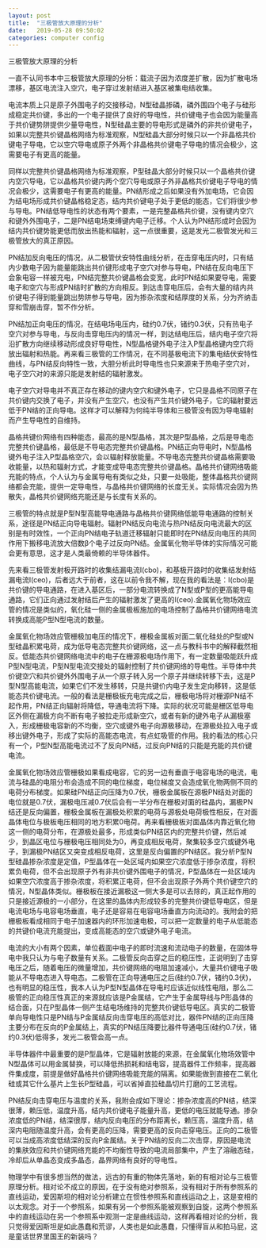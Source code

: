 ```yaml
---
layout: post
title:  "三极管放大原理的分析"
date:   2019-05-28 09:50:02
categories: computer config
---
```

三极管放大原理的分析

一直不认同书本中三极管放大原理的分析：载流子因为浓度差扩散，因为扩散电场漂移，基区电流注入空穴，电子穿过发射结进入基区被集电结收集。

电流本质上只是原子外围电子的交接移动，N型硅晶掺磷，磷外围四个电子与硅形成稳定共价键，多出的一个电子提供了良好的导电性，共价键电子也会因为能量高于共价键势阱提供少量导电性，N型硅晶主要的导电形式是磷外的非共价键电子，如果以完整共价键晶格网络为标准观察，N型硅晶大部分时候只以一个非晶格共价键电子导电，它以空穴导电或原子外两个非晶格共价键电子导电的情况会极少，这需要电子有更高的能量。

同样以完整共价键晶格网络为标准观察，P型硅晶大部分时候只以一个晶格共价键内空穴导电，它以晶格共价键内两个空穴导电或原子外非晶格共价键电子导电的情况会极少，这需要电子有更高的能量。PN结形成之后如果没有外加电场，它会因为结电场形成共价键晶格稳定态，结内共价键电子处于更低的能态，它们将很少参与导电。PN结低导电性的状态有两个要素，一是完整晶格共价键，没有键内空穴和键外外围电子，二是PN结电场束缚键内电子迁移。个人认为PN结形成时会因为结内共价键势能更低而放出热能和辐射，这一点很重要，这是发光二极管发光和三极管放大的真正原因。

PN结加反向电压的情况，从二极管伏安特性曲线分析，在击穿电压内时，只有结内少数电子因为能量能跳出共价键形成电子空穴对参与导电，PN结在反向电压下会象电容一样被充电，PN结完整共价键晶格会变宽，此时PN结如果要导电，需要电子和空穴与形成PN结时扩散的方向相反。到达击穿电压后，会有大量的结内共价键电子得到能量跳出势阱参与导电，因为掺杂浓度和结厚度的关系，分为齐纳击穿和雪崩击穿，暂不作分析。

PN结加正向电压的情况，在结电场电压内，硅约0.7伏，锗约0.3伏，只有热电子空穴对参与导电，与反向击穿电压内的情况一样，到达结电压后，结内电子空穴将沿扩散方向继续移动形成良好导电性，N型晶格键外电子注入P型晶格键内空穴将放出辐射和热能。再来看三极管的工作情况，在不同基极电流下的集电结伏安特性曲线，与PN结反向特性一致，大胆分析此时导电性也只来源来于热电子空穴对，电子空穴对的来源只能是发射结的辐射激发。

电子空穴对导电并不真正存在移动的键内空穴和键外电子，它只是晶格不同原子在共价键内交换了电子，并没有产生空穴，也没有产生共价键外电子，它的辐射要远低于PN结的正向导电。这样才可以解释为何纯半导体和三极管没有因为导电辐射而产生导电性的自维持。

晶格共键价网络有四种能态，最高的是N型晶格，其次是P型晶格，之后是导电态完整共价键晶格，最低是不导电态完整共价键晶格。PN结正向导电时，N型晶格键外电子注入P型晶格空穴，会以辐射释放能量。不导电态完整共价键晶格需要吸收能量，以热和辐射方式，才能变成导电态完整共价键晶格。晶格共价键网络吸能充能的特点，个人认为与金属导电有类似之处，只要一处吸能，整体晶格共价键网络都会充能，提供一定导电性，与晶格共价键网络的长度无关。实际情况会因为热散失，晶格共价键网络充能还是与长度有关系的。

三极管的特点就是P型N型高能导电通路与晶格共价键网络低能导电通路的控制关系，途径是PN结正向导电辐射。辐射PN结反向电流与热PN结反向电流最大的区别是有时效性，一个正向PN结电子轨道迁移辐射只能即时在PN结反向电压的共同作用下搬移电流放大倍数β个电子过反向PN结。金属氧化物半导体的实际情况可能会更有意思，这才是人类最倚赖的半导体器件。

先来看三极管发射极开路时的收集结漏电流I(cbo)，和基极开路时的收集结发射结漏电流I(ceo)，后者远大于前者，这在以前令我不解，现在我的看法是：I(cbo)是共价键的导电通路，在进入基区后，一部分电流转换成了N型或P型的更高能导电通路，它们正向通过发射结后产生的辐射激发了更高的I(ceo).金属氧化物场效应管的情况是类似的，氧化硅一侧的金属极板施加的电场控制了晶格共价键网络电流转换成高能P型N型电流的数量。

金属氧化物场效应管栅极加电压的情况下，栅极金属板对面二氧化硅处的P型或N型硅晶积累电荷，成为低导电态完整共价键网络，这一点与教科书中的解释截然相反。低能态共价键网络电流中的电子在栅源极电场作用下，有一定数量吸能跃升成P型N型电流，P型N型电流交接处的辐射控制了共价键网络的导电性。半导体中共价键空穴和共价键外外围电子从一个原子转入另一个原子并继续转移下去，这是P型N型高能电流，如果它们不发生移转，只是共键价内电子发生定向移转，这是低能态共价键电流。一般的看法是栅极板充电完成之后，栅极电场将对栅源PN结不起作用，PN结正向辐射将降低，导通电流将下降。实际的状况可能是栅区低导电区外侧在漏极方向不断有电子被拉走形成新空穴，或者有新的键外电子从漏极塞入，形成栅极电容新的不均衡，空穴或键外电子向源极移动，在源极处拉入电子或移出键外电子，形成了实际的高能态电流，有点虹吸管的作用。我的看法的核心只有一个，P型N型高能电流过不了反向PN结，过反向PN结的只能是充能的共价键电流。

金属氧化物场效应管栅极如果看成电容，它的另一边有垂直于电容电场的电流，电流与硅晶的电阻分布会造成不同的电位梯度，电位梯度又会造成氧化物两侧不同的电荷分布梯度。如果硅PN结正向压降为0.7伏，栅极金属板在源极PN结处对面的电位就是0.7伏，漏极电压减0.7伏后会有一半分布在栅极对面的硅晶内，漏极PN结还是反向偏置，栅极金属板在漏极处积累的电荷与源极处电荷极性相反，在对面晶体电位与极板电压相同的地方积累0电荷。再来看栅极板对面晶体内靠近氧化物这一侧的电荷分布，在源极处最多，形成类似PN结区内的完整共价键，然后减少，到晶区电位与栅极电压相同处为0，再变成相反电荷，聚集较多空穴或键外电子，到漏极PN结区又突变成相反电荷，这里是反向偏置的PN结区。我分析P型N型硅晶掺杂浓度是定值，P型晶体在一处区域内如果空穴浓度低于掺杂浓度，将积累负电荷，但不会出现原子外有非共价键外围电子的情况，P型晶体在一处区域内如果空穴浓度高于掺杂浓度，将积累正电荷，但不会出现原子外两个共价键空穴的情况，N型晶体类似。栅极板在接近漏极这一侧大多是可以去除的，真正起作用的只是接近源极的一小部分，在这里的晶体内形成较多的完整共价键低导电区，但是电流电场与电容电场垂直，电子还是容易在电容电场垂直方向流动的。我附会的把栅极板看成相同于电子加速器内的环形加速电极，可以把一定数量的电子从低能态的共键价电流充能提出，变成高能态的空穴或键外电子电流。

电流的大小有两个因素，单位截面中电子的即时流速和流动电子的数量，在固体导电中我只认为与电子数量有关系。二极管反向击穿之后的稳压性，正说明到了击穿电压之后，随着电压的微量增加，共价键网络的电阻加速减小，大量共价键电子吸能从不导电态进入导电态。二极管在正向导通电压之后(硅约0.7伏，锗约0.3伏)，也有明显的稳压性，我本人认为P型N型晶体在导电时应该近似线性电阻，那么二极管的正向稳压性真正的来源就应该是P金属结，它产生于金属导线与P形晶体的结合面，只在P型晶体一侧产生结电场维持的完整共价键低导电区。真实的二极管单向导电性只是PN结与P金属结反向击穿电压的高低对比，器件PN结的正向压降主要分布在反向的P金属结上，真实的PN结压降要比器件导通电压(硅约0.7伏，锗约0.3伏)低得多，发光二极管会高一点。

半导体器件中最重要的是P型晶体，它是辐射放能的来源，在金属氧化物场效管中N型晶体可以用金属替换，可以降低热损耗和结电容，提高器件工作频率，提高器件集成度，前提是做好晶格共价键网络吸能充能的隔离。如果能做到直接在二氧化硅或其它什么基片上生长P型硅晶，可以省掉直拉硅晶切片打磨的工艺流程。

PN结反向击穿电压与温度的关系，我附会成如下理论：掺杂浓度高的PN结，结深很薄，赖压低，温度升高，结内共价键电子能量升高，更低的电压就能导通。掺杂浓度低的PN结，结深很厚，结内反向电压的分布距离长，赖压高，温度升高，结深内电阻随温度升高，会有更高的压降，需要更高的反向击穿电压。正向的二极管可以当成高浓度低结深的反向P金属结。关于PN结的反向二次击穿，原因是电流的集肤效应和共价键网络充能的不均衡性导致的电流局部集中，产生了溶融态硅，冷却后从单晶态变成多晶态，晶界网络有良好的导电性。

物理学中有很多想当然的做法，远古的有重的物体先落地，新的有相对论与三极管原理分析。相对论不成立的原因，在于没有绝对参照系，没有相对于所有参照系的直线运动，爱因斯坦的相对论分析建立在惯性参照系和直线运动之上，这是变相的以太观念。对于一个参照系，如果有另一个参照系能被观察到自旋，这两个参照系中的直线运动在另一个参照系中观测一定是曲线运动，这样再看相对论的分析，我只觉得爱因斯坦是如此愚蠢和荒谬，人类也是如此愚蠢，只懂得盲从和拍马屁，这是童话世界里国王的新装吗？
